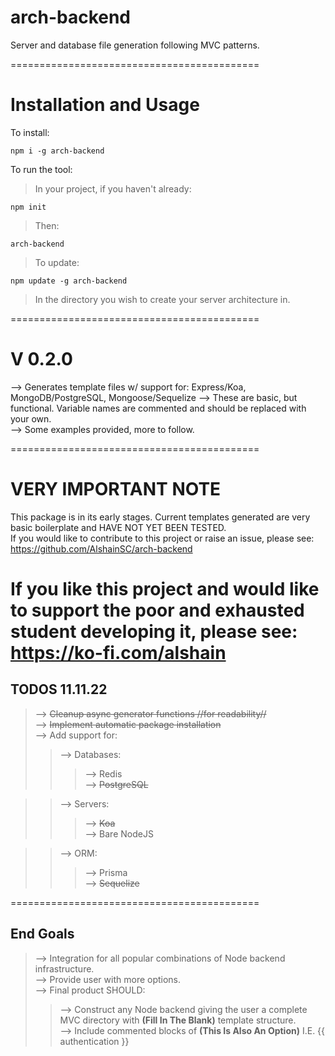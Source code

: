 # arch-backend  
Server and database file generation following MVC patterns.  

===========================================  

# Installation and Usage 
To install:  

    npm i -g arch-backend  
    
To run the tool:  

> In your project, if you haven't already:  

    npm init  
    
> Then:  

    arch-backend  

> To update:  

    npm update -g arch-backend

> In the directory you wish to create your server architecture in.  


===========================================  
# V 0.2.0
--> Generates template files w/ support for: Express/Koa, MongoDB/PostgreSQL, Mongoose/Sequelize 
--> These are basic, but functional.  Variable names are commented and should be replaced with your own.  
--> Some examples provided, more to follow.  

===========================================  

# VERY IMPORTANT NOTE
This package is in its early stages.  Current templates generated are very basic boilerplate and HAVE NOT YET BEEN TESTED.  
If you would like to contribute to this project or raise an issue, please see: https://github.com/AlshainSC/arch-backend  
  
If you like this project and would like to support the poor and exhausted student developing it, please see:  https://ko-fi.com/alshain
===========================================  

## TODOS 11.11.22
> --> ~~Cleanup async generator functions //for readability//~~  
> --> ~~Implement automatic package installation~~  
> --> Add support for:  
>> --> Databases:  
>>> --> Redis  
>>> --> ~~PostgreSQL~~  

>> --> Servers:   
>>> --> ~~Koa~~  
>>> --> Bare NodeJS  

>> --> ORM:  
>>> --> Prisma  
>>> --> ~~Sequelize~~  

===========================================  
## End Goals
> --> Integration for all popular combinations of Node backend infrastructure.  
> --> Provide user with more options.  
> --> Final product SHOULD:  
>> --> Construct any Node backend giving the user a complete MVC directory with **(Fill In The Blank)** template structure.  
>> --> Include commented blocks of **(This Is Also An Option)** I.E. {{ authentication }}
